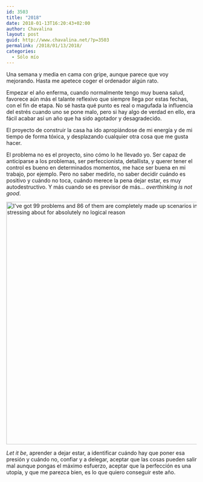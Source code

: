 ```yaml
---
id: 3503
title: "2018"
date: 2018-01-13T16:20:43+02:00
author: Chavalina
layout: post
guid: http://www.chavalina.net/?p=3503
permalink: /2018/01/13/2018/
categories:
  - Sólo mío
---
```

Una semana y media en cama con gripe, aunque parece que voy mejorando. Hasta me apetece coger el ordenador algún rato.

Empezar el año enferma, cuando normalmente tengo muy buena salud, favorece aún más el talante reflexivo que siempre llega por estas fechas, con el fin de etapa. No sé hasta qué punto es real o magufada la influencia del estrés cuando uno se pone malo, pero si hay algo de verdad en ello, era fácil acabar así un año que ha sido agotador y desagradecido.

El proyecto de construir la casa ha ido apropiándose de mi energía y de mi tiempo de forma tóxica, y desplazando cualquier otra cosa que me gusta hacer. 

El problema no es el proyecto, sino cómo lo he llevado yo. Ser capaz de anticiparse a los problemas, ser perfeccionista, detallista, y querer tener el control es bueno en determinados momentos, me hace ser buena en mi trabajo, por ejemplo. Pero no saber medirlo, no saber decidir cuándo es positivo y cuándo no toca, cuándo merece la pena dejar estar, es muy autodestructivo. Y más cuando se es previsor de más… <em lang="en">overthinking is not good</em>.

<img src="http://www.chavalina.net/imagenes/2018/01/WhatsApp-Image-2017-09-14-at-18.44.07-650x650.jpeg" alt="I&#039;ve got 99 problems and 86 of them are completely made up scenarios in my head that I&#039;m stressing about for absolutely no logical reason" width="640" height="640" class="aligncenter size-large wp-image-3504" srcset="http://www.chavalina.net/imagenes/2018/01/WhatsApp-Image-2017-09-14-at-18.44.07-650x650.jpeg 650w, http://www.chavalina.net/imagenes/2018/01/WhatsApp-Image-2017-09-14-at-18.44.07-150x150.jpeg 150w, http://www.chavalina.net/imagenes/2018/01/WhatsApp-Image-2017-09-14-at-18.44.07-300x300.jpeg 300w, http://www.chavalina.net/imagenes/2018/01/WhatsApp-Image-2017-09-14-at-18.44.07-768x768.jpeg 768w, http://www.chavalina.net/imagenes/2018/01/WhatsApp-Image-2017-09-14-at-18.44.07.jpeg 806w" sizes="(max-width: 640px) 100vw, 640px" /> 

<em lang="en">Let it be</em>, aprender a dejar estar, a identificar cuándo hay que poner esa presión y cuándo no, confiar y a delegar, aceptar que las cosas pueden salir mal aunque pongas el máximo esfuerzo, aceptar que la perfección es una utopía, y que me parezca bien, es lo que quiero conseguir este año.